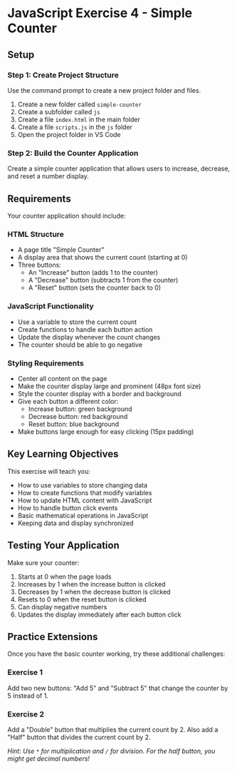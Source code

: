 # JavaScript Exercise 4 - Simple Counter

## Setup

### Step 1: Create Project Structure
Use the command prompt to create a new project folder and files.

1. Create a new folder called `simple-counter`
2. Create a subfolder called `js`
3. Create a file `index.html` in the main folder
4. Create a file `scripts.js` in the `js` folder
5. Open the project folder in VS Code

### Step 2: Build the Counter Application

Create a simple counter application that allows users to increase, decrease, and reset a number display.

## Requirements

Your counter application should include:

### HTML Structure
- A page title "Simple Counter"
- A display area that shows the current count (starting at 0)
- Three buttons:
  - An "Increase" button (adds 1 to the counter)
  - A "Decrease" button (subtracts 1 from the counter)
  - A "Reset" button (sets the counter back to 0)

### JavaScript Functionality
- Use a variable to store the current count
- Create functions to handle each button action
- Update the display whenever the count changes
- The counter should be able to go negative

### Styling Requirements
- Center all content on the page
- Make the counter display large and prominent (48px font size)
- Style the counter display with a border and background
- Give each button a different color:
  - Increase button: green background
  - Decrease button: red background
  - Reset button: blue background
- Make buttons large enough for easy clicking (15px padding)

## Key Learning Objectives

This exercise will teach you:
- How to use variables to store changing data
- How to create functions that modify variables
- How to update HTML content with JavaScript
- How to handle button click events
- Basic mathematical operations in JavaScript
- Keeping data and display synchronized

## Testing Your Application

Make sure your counter:
1. Starts at 0 when the page loads
2. Increases by 1 when the increase button is clicked
3. Decreases by 1 when the decrease button is clicked
4. Resets to 0 when the reset button is clicked
5. Can display negative numbers
6. Updates the display immediately after each button click

## Practice Extensions

Once you have the basic counter working, try these additional challenges:

### Exercise 1
Add two new buttons: "Add 5" and "Subtract 5" that change the counter by 5 instead of 1.

### Exercise 2
Add a "Double" button that multiplies the current count by 2. Also add a "Half" button that divides the current count by 2.

*Hint: Use `*` for multiplication and `/` for division. For the half button, you might get decimal numbers!*
